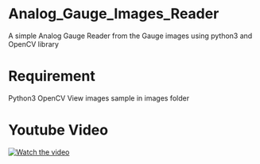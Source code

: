 # Analog_Gauge_Images_Reader
A simple Analog Gauge Reader from the Gauge images using python3 and OpenCV library
# Requirement
Python3
OpenCV
View images sample in images folder
# Youtube Video
[![Watch the video](https://img.youtube.com/vi/nTQUwghvy5Q/H1TVl9GDR1k.jpg)](https://youtu.be/H1TVl9GDR1k)
